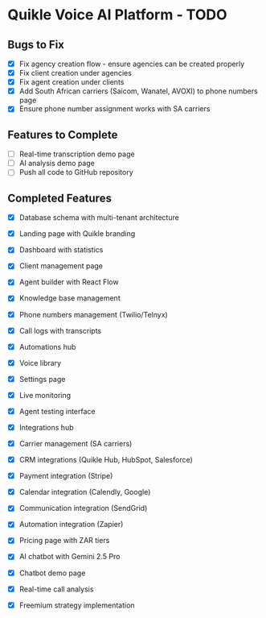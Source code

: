 # Quikle Voice AI Platform - TODO

## Bugs to Fix

- [x] Fix agency creation flow - ensure agencies can be created properly
- [x] Fix client creation under agencies
- [x] Fix agent creation under clients
- [x] Add South African carriers (Saicom, Wanatel, AVOXI) to phone numbers page
- [x] Ensure phone number assignment works with SA carriers

## Features to Complete

- [ ] Real-time transcription demo page
- [ ] AI analysis demo page
- [ ] Push all code to GitHub repository

## Completed Features

- [x] Database schema with multi-tenant architecture
- [x] Landing page with Quikle branding
- [x] Dashboard with statistics
- [x] Client management page
- [x] Agent builder with React Flow
- [x] Knowledge base management
- [x] Phone numbers management (Twilio/Telnyx)
- [x] Call logs with transcripts
- [x] Automations hub
- [x] Voice library
- [x] Settings page
- [x] Live monitoring
- [x] Agent testing interface
- [x] Integrations hub
- [x] Carrier management (SA carriers)
- [x] CRM integrations (Quikle Hub, HubSpot, Salesforce)
- [x] Payment integration (Stripe)
- [x] Calendar integration (Calendly, Google)
- [x] Communication integration (SendGrid)
- [x] Automation integration (Zapier)
- [x] Pricing page with ZAR tiers
- [x] AI chatbot with Gemini 2.5 Pro
- [x] Chatbot demo page
- [x] Real-time call analysis
- [x] Freemium strategy implementation

